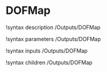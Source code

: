 <!-- MOOSE Documentation Stub: Remove this when content is added. -->

# DOFMap

!syntax description /Outputs/DOFMap

!syntax parameters /Outputs/DOFMap

!syntax inputs /Outputs/DOFMap

!syntax children /Outputs/DOFMap
